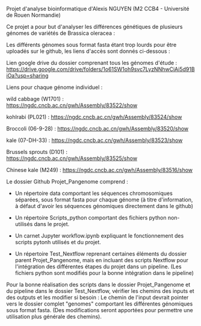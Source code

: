 Projet d'analyse bioinformatique d'Alexis NGUYEN (M2 CCB4 - Université de Rouen Normandie)

Ce projet a pour but d'analyser les différences génétiques de plusieurs génomes de variétés de Brassica oleracea :

Les différents génomes sous format fasta étant trop lourds pour être uploadés sur le github, les liens d'accès sont donnés ci-dessous : 

Lien google drive du dossier comprenant tous les génomes d'étude : https://drive.google.com/drive/folders/1o61SW1oh9svc7LyzNNhwCiAi5d91BiOa?usp=sharing

Liens pour chaque génome individuel : 

wild cabbage (W1701) : https://ngdc.cncb.ac.cn/gwh/Assembly/83522/show

kohlrabi (PL021) : https://ngdc.cncb.ac.cn/gwh/Assembly/83524/show

Broccoli (06-9-28) : https://ngdc.cncb.ac.cn/gwh/Assembly/83520/show

kale (07-DH-33) : https://ngdc.cncb.ac.cn/gwh/Assembly/83523/show

Brussels sprouts (D101) : https://ngdc.cncb.ac.cn/gwh/Assembly/83525/show

Chinese kale (M249) : https://ngdc.cncb.ac.cn/gwh/Assembly/83516/show 

Le dossier Github Projet_Pangenome comprend :

* Un répertoire data comportant les séquences chromosomiques séparées, sous format fasta pour chaque génome (à titre d'information, à défaut d'avoir les séquences génomiques directement dans le github)

* Un répertoire Scripts_python comportant des fichiers python non-utilisés dans le projet.

* Un carnet Jupyter  workflow.ipynb expliquant le fonctionnement des scripts pytonh utilisés et du projet.

* Un répertoire Test_Nextflow reprenant certaines éléments du dossier parent Projet_Pangenome, mais en incluant des scripts Nextflow pour l'intégration des différentes étapes du projet dans un pipeline. (Les fichiers python sont modifiés pour la bonne intégration dans le pipeline)

Pour la bonne réalisation des scripts dans le dossier Projet_Pangenome et du pipeline dans le dossier Test_Nextflow, vérifier les chemins des inputs et des outputs et les modifier si besoin : Le chemin de l'input devrait pointer vers le dossier complet "genomes" comportant les différentes génomiques sous format fasta.
(Des modifications seront apportées pour permettre une utilisation plus générale des chemins).

